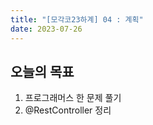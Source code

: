 ```yaml
---
title: "[모각코23하계] 04 : 계획"
date: 2023-07-26
---
```


## 오늘의 목표

1. 프로그래머스 한 문제 풀기
2. @RestController 정리
